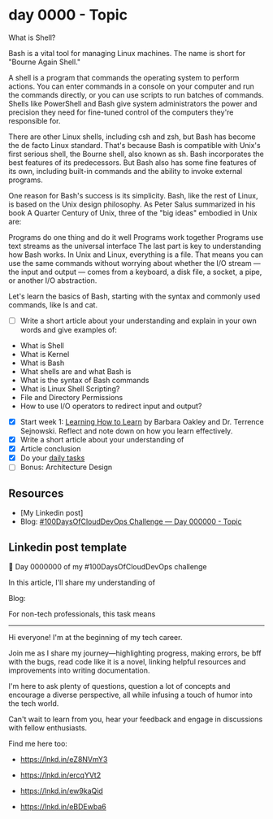 # day 0000 - Topic

What is Shell?

Bash is a vital tool for managing Linux machines. The name is short for "Bourne Again Shell."

A shell is a program that commands the operating system to perform actions. You can enter commands in a console on your computer and run the commands directly, or you can use scripts to run batches of commands. Shells like PowerShell and Bash give system administrators the power and precision they need for fine-tuned control of the computers they're responsible for.

There are other Linux shells, including csh and zsh, but Bash has become the de facto Linux standard. That's because Bash is compatible with Unix's first serious shell, the Bourne shell, also known as sh. Bash incorporates the best features of its predecessors. But Bash also has some fine features of its own, including built-in commands and the ability to invoke external programs.

One reason for Bash's success is its simplicity. Bash, like the rest of Linux, is based on the Unix design philosophy. As Peter Salus summarized in his book A Quarter Century of Unix, three of the "big ideas" embodied in Unix are:

Programs do one thing and do it well Programs work together Programs use text streams as the universal interface The last part is key to understanding how Bash works. In Unix and Linux, everything is a file. That means you can use the same commands without worrying about whether the I/O stream — the input and output — comes from a keyboard, a disk file, a socket, a pipe, or another I/O abstraction.

Let's learn the basics of Bash, starting with the syntax and commonly used commands, like ls and cat.

- [ ] Write a short article about your understanding and explain in your own words and give examples of:
- What is Shell
- What is Kernel
- What is Bash
- What shells are and what Bash is
- What is the syntax of Bash commands
- What is Linux Shell Scripting?
- File and Directory Permissions
- How to use I/O operators to redirect input and output?

- [x] Start week 1: [Learning How to Learn](https://www.coursera.org/learn/learning-how-to-learn) by Barbara Oakley and Dr. Terrence Sejnowski. Reflect and note down on how you learn effectively.
- [x] Write a short article about your understanding of
- [x] Article conclusion
- [x] Do your [daily tasks](https://github.com/agcdtmr/100DaysOfCloudDevOps/blob/main/README.md#do-the-work-work-work-work)
- [ ] Bonus: Architecture Design

## Resources

- [My Linkedin post]
- Blog: [#100DaysOfCloudDevOps Challenge — Day 000000 - Topic]()

## Linkedin post template

🎉 Day 0000000 of my #100DaysOfCloudDevOps challenge

In this article, I'll share my understanding of

Blog:

For non-tech professionals, this task means

---

Hi everyone! I'm at the beginning of my tech career.

Join me as I share my journey—highlighting progress, making errors, be bff with the bugs, read code like it is a novel, linking helpful resources and improvements into writing documentation.

I'm here to ask plenty of questions, question a lot of concepts and encourage a diverse perspective, all while infusing a touch of humor into the tech world.

Can't wait to learn from you, hear your feedback and engage in discussions with fellow enthusiasts.

Find me here too:

- https://lnkd.in/eZ8NVmY3

- https://lnkd.in/ercqYVt2

- https://lnkd.in/ew9kaQid

- https://lnkd.in/eBDEwba6
